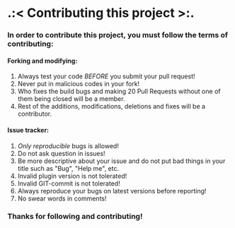 # .:< Contributing this project >:.

### In order to contribute this project, you must follow the terms of contributing:

#### Forking and modifying:

1. Always test your code _BEFORE_ you submit your pull request!
2. Never put in malicious codes in your fork!
3. Who fixes the build bugs and making 20 Pull Requests without one of them being closed will be a member.
4. Rest of the additions, modifications, deletions and fixes will be a contributor.

#### Issue tracker:

1. _Only_ *reproducible* bugs is allowed!
2. Do not ask question in issues!
3. Be more descriptive about your issue and do not put bad things in your title such as "Bug", "Help me", etc.
4. Invalid plugin version is not tolerated!
5. Invalid GIT-commit is not tolerated!
6. Always reproduce your bugs on latest versions before reporting!
7. No swear words in comments!

### Thanks for following and contributing!
